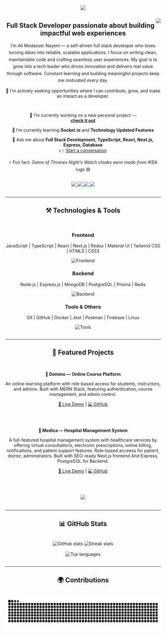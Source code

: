 <h1 align="center">
  <img src="https://readme-typing-svg.herokuapp.com/?font=Righteous&size=35&center=true&vCenter=true&width=500&height=70&pause=1500&duration=3000&lines=Hi'+There!+👋;I'Am+Ali+Modasser+Nayem" />
</h1>

<img align="right" src="https://visitor-badge.laobi.icu/badge?page_id=modasser-nayem.modasser-nayem" />
<h2 align="center">Full Stack Developer passionate about building impactful web experiences</h2>

<p align="center" style="max-width: 700px; line-height: 1.6;">
  I’m Ali Modasser Nayem — a self-driven full stack developer who loves turning ideas into reliable, scalable applications.  
  I focus on writing clean, maintainable code and crafting seamless user experiences.  
  My goal is to grow into a tech leader who drives innovation and delivers real value through software.  
  Constant learning and building meaningful projects keep me motivated every day.
</p>

<p align="center">
  🚀 I'm actively seeking opportunities where I can contribute, grow, and make an impact as a developer.
</p>

<br/>

<div align="center">

🔭 I’m currently working on a new personal project —  
<a href="https://github.com/modasser-nayem/medica-p16"><strong>check it out</strong></a>

🌱 I’m currently learning <strong>Socket.io</strong> and <strong>Technology Updated Features</strong>

💬 Ask me about <strong>Full Stack Development, TypeScript, React, Next.js, Express, Database</strong>  
👉 <a href="https://github.com/modasser-nayem/modasser-nayem/issues">Start a conversation</a>

⚡ Fun fact: <em>Game of Thrones Night’s Watch cloaks were made from IKEA rugs</em> 😄

</div>

<br/>

<div align="center"> 
  <a href="mailto:modassernayem@gmail.com">
    <img src="https://img.shields.io/badge/Gmail-333333?style=for-the-badge&logo=gmail&logoColor=red" />
  </a>
  <a href="https://www.linkedin.com/in/alimodassernayem" target="_blank">
    <img src="https://img.shields.io/badge/LinkedIn-0077B5?style=for-the-badge&logo=linkedin&logoColor=white" />
  </a>
  <a href="https://alimodassernayem.vercel.app/" target="_blank">
    <img src="https://img.shields.io/badge/Portfolio-255E63?style=for-the-badge&logo=About.me&logoColor=white" />
  </a>
  <a href="https://web.facebook.com/alimodassernayem" target="_blank">
    <img src="https://img.shields.io/badge/Facebook-1877F2?style=for-the-badge&logo=facebook&logoColor=white" />
  </a>
</div>

<br/>
<hr/>

<h2 align="center">⚒️ Technologies & Tools</h2>
<br/>
<div align="center" style="max-width: 720px;">

  <h3>Frontend</h3>
  <p>JavaScript | TypeScript | React | Next.js | Redux | Material UI | Tailwind CSS | HTML5 | CSS3</p>
  <img alt="Frontend" src="https://skillicons.dev/icons?i=javascript,typescript,react,nextjs,redux,mui,tailwind,html,css" />

  <br/>

  <h3>Backend</h3>
  <p>Node.js | Express.js | MongoDB | PostgreSQL | Prisma | Redis</p>
  <img alt="Backend" src="https://skillicons.dev/icons?i=nodejs,express,mongodb,postgresql,prisma,redis" />

  <br/>

  <h3>Tools & Others</h3>
  <p>Git | GitHub | Docker | Jest | Postman | Firebase | Linux</p>
  <img alt="Tools" src="https://skillicons.dev/icons?i=git,github,docker,jest,postman,firebase,linux" />

</div>

<br/>
<hr/>

<h2 align="center">📂 Featured Projects</h2>
<br/>

<div align="center">

<!-- Project 1 -->
<strong>🧠 Domino — Online Course Platform</strong>  
<p>An online learning platform with role-based access for students, instructors, and admins. Built with MERN Stack, featuring authentication, course management, and admin control.</p>
<a href="https://domino-ten.vercel.app/" target="_blank">🔗 Live Demo</a> | 
<a href="https://github.com/modasser-nayem/domino" target="_blank">💻 GitHub</a>

<br/><br/>

<!-- Project 2 -->
<strong>💊 Medica — Hospital Management System</strong> 
<p>A full-featured hospital management system with healthcare services by offering virtual consultations, electronic prescriptions, online billing, notifications, and patient support features. Role-based acceess for patient, doctor, adminstrators. Built with SEO-ready Next.js frontend And Express, PostgreSQL for Backend.</p>
<a href="https://medica-health.vercel.app" target="_blank">🔗 Live Demo</a> | 
<a href="https://github.com/modasser-nayem/medica-p16" target="_blank">💻 GitHub</a>

<br/><br/>

<a href="https://alimodassernayem.vercel.app/projects" target="_blank">
  <img src="https://img.shields.io/badge/View_All_Projects-1F425F?style=for-the-badge&logo=vercel&logoColor=white" />
</a>

</div>

<br/>
<hr/>

<h2 align="center">📊 GitHub Stats</h2>
<br/>
<div align="center">
  <img width="440px" src="https://github-readme-stats.vercel.app/api?username=modasser-nayem&show_icons=true&theme=onedark" alt="GitHub stats" />
  <img width="440px" src="https://github-readme-streak-stats.herokuapp.com/?user=modasser-nayem&theme=onedark" alt="Streak stats" />
</div>

<br/>
<div align="center">
  <img width="440px" src="https://github-readme-stats-anuraghazra1.vercel.app/api/top-langs/?username=modasser-nayem&layout=compact&theme=onedark" alt="Top languages" />
</div>

<br/>
<hr/>

<h2 align="center">🌍 Contributions</h2>
<br/>
<div align="center">
  <img src="https://raw.githubusercontent.com/modasser-nayem/modasser-nayem/output/github-contribution-grid-snake.svg" alt="Contribution graph snake animation" />
</div>

<br/><br/>
